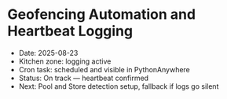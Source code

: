 # Geofencing Automation and Heartbeat Logging

- Date: 2025-08-23
- Kitchen zone: logging active
- Cron task: scheduled and visible in PythonAnywhere
- Status: On track — heartbeat confirmed
- Next: Pool and Store detection setup, fallback if logs go silent
